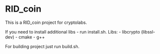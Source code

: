 RID_coin
========
This is a RID_coin project for cryptolabs.

If you need to install additional libs - run install.sh.
Libs:
	- libcrypto (libssl-dev)
	- cmake
	- g++

For building project just run build.sh.
